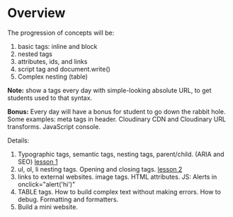 # Overview

The progression of concepts will be:

1. basic tags: inline and block
2. nested tags
3. attributes, ids, and links
4. script tag and document.write()
5. Complex nesting (table)

**Note:** show a tags every day with simple-looking absolute URL, to get students used to that syntax.

**Bonus:** Every day will have a bonus for student to go down the rabbit hole. Some examples: meta tags in header. Cloudinary CDN and Cloudinary URL transforms. JavaScript console.

Details:

1. Typographic tags, semantic tags, nesting tags, parent/child. (ARIA and SEO) [lesson 1](lesson-plan-1.md)
2. ul, ol, li nesting tags. Opening and closing tags. [lesson 2](lesson-plan-2.md)
3. links to external websites. image tags. HTML attributes. JS: Alerts in onclick="alert('hi')"
4. TABLE tags. How to build complex text without making errors. How to debug. Formatting and formatters.
5. Build a mini website.

